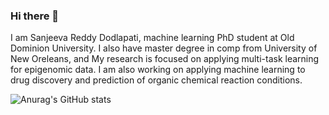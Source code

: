 ### Hi there 👋

I am Sanjeeva Reddy Dodlapati, machine learning PhD student at Old Dominion University. I also have master degree in comp from University of New Oreleans, and My research is focused on applying multi-task learning for epigenomic data. I am also working on applying machine learning to drug discovery and prediction of organic chemical reaction conditions. 

![Anurag's GitHub stats](https://github-readme-stats.vercel.app/api?username=SanjeevaRDodlapati&show_icons=true&theme=github_dark)
